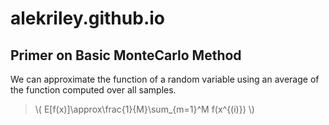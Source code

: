 # alekriley.github.io

## Primer on Basic MonteCarlo Method
We can approximate the function of a random variable using an average of the function computed over all samples.
> \\( E[f(x)]\approx\frac{1}{M}\sum_{m=1}^M f(x^{(i)}) \\)
